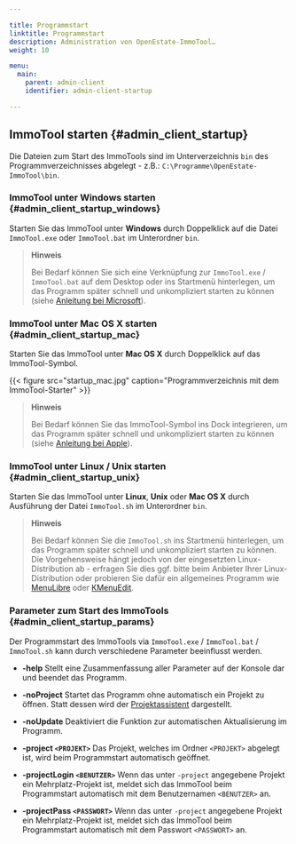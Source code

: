 ```yaml
---

title: Programmstart
linktitle: Programmstart
description: Administration von OpenEstate-ImmoTool…
weight: 10

menu:
  main:
    parent: admin-client
    identifier: admin-client-startup

---
```


## ImmoTool starten {#admin_client_startup}

Die Dateien zum Start des ImmoTools sind im Unterverzeichnis `bin` des Programmverzeichnisses abgelegt - z.B.: `C:\Programme\OpenEstate-ImmoTool\bin`.


### ImmoTool unter Windows starten {#admin_client_startup_windows}

Starten Sie das ImmoTool unter **Windows** durch Doppelklick auf die Datei `ImmoTool.exe` oder `ImmoTool.bat` im Unterordner `bin`.

> **Hinweis**
>
> Bei Bedarf können Sie sich eine Verknüpfung zur `ImmoTool.exe` / `ImmoTool.bat` auf dem Desktop oder ins Startmenü hinterlegen, um das Programm später schnell und unkompliziert starten zu können (siehe [Anleitung bei Microsoft](http://windows.microsoft.com/de-de/windows/create-delete-shortcut#1TC=windows-7)).


### ImmoTool unter Mac OS X starten {#admin_client_startup_mac}

Starten Sie das ImmoTool unter **Mac OS X** durch Doppelklick auf das ImmoTool-Symbol.

{{< figure src="startup_mac.jpg" caption="Programmverzeichnis mit dem ImmoTool-Starter" >}}

> **Hinweis**
>
> Bei Bedarf können Sie das ImmoTool-Symbol ins Dock integrieren, um das Programm später schnell und unkompliziert starten zu können (siehe [Anleitung bei Apple](http://support.apple.com/kb/HT2474?viewlocale=de_DE)).


### ImmoTool unter Linux / Unix starten {#admin_client_startup_unix}

Starten Sie das ImmoTool unter **Linux**, **Unix** oder **Mac OS X** durch Ausführung der Datei `ImmoTool.sh` im Unterordner `bin`.

> **Hinweis**
>
> Bei Bedarf können Sie die `ImmoTool.sh` ins Startmenü hinterlegen, um das Programm später schnell und unkompliziert starten zu können. Die Vorgehensweise hängt jedoch von der eingesetzten Linux-Distribution ab - erfragen Sie dies ggf. bitte beim Anbieter Ihrer Linux-Distribution oder probieren Sie dafür ein allgemeines Programm wie [MenuLibre](http://wiki.ubuntuusers.de/MenuLibre) oder [KMenuEdit](http://wiki.ubuntuusers.de/Men%C3%BCeditor#KDE).


### Parameter zum Start des ImmoTools {#admin_client_startup_params}

Der Programmstart des ImmoTools via `ImmoTool.exe` / `ImmoTool.bat` / `ImmoTool.sh` kann durch verschiedene Parameter beeinflusst werden.

-   **-help**
    Stellt eine Zusammenfassung aller Parameter auf der Konsole dar und beendet das Programm.

-   **-noProject**
    Startet das Programm ohne automatisch ein Projekt zu öffnen. Statt dessen wird der [Projektassistent](usage_general_projects.md#usage_general_projects_wizard) dargestellt.

-   **-noUpdate**
    Deaktiviert die Funktion zur automatischen Aktualisierung im Programm.

-   **-project `<PROJEKT>`**
    Das Projekt, welches im Ordner `<PROJEKT>` abgelegt ist, wird beim Programmstart automatisch geöffnet.

-   **-projectLogin `<BENUTZER>`**
    Wenn das unter `-project` angegebene Projekt ein Mehrplatz-Projekt ist, meldet sich das ImmoTool beim Programmstart automatisch mit dem Benutzernamen `<BENUTZER>` an.

-   **-projectPass `<PASSWORT>`**
    Wenn das unter `-project` angegebene Projekt ein Mehrplatz-Projekt ist, meldet sich das ImmoTool beim Programmstart automatisch mit dem Passwort `<PASSWORT>` an.
